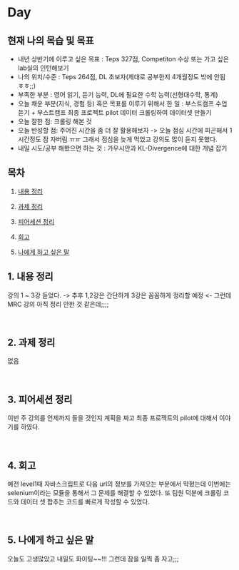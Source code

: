 <!--
구조
*
    *
        * <br>
            &nbsp; - &nbsp; <br>
                &nbsp;&nbsp;&nbsp;&nbsp; ‣ &nbsp; <br>
                    &nbsp;&nbsp;&nbsp;&nbsp;&nbsp;&nbsp;&nbsp;&nbsp; * &nbsp; <br>
-->

# Day 

## 현재 나의 목습 및 목표
- 내년 상반기에 이루고 싶은 목표 : Teps 327점, Competiton 수상 또는 가고 싶은 lab실의 인턴해보기
- 나의 위치/수준 : Teps 264점, DL 초보자(제대로 공부한지 4개월정도 밖에 안됨 ㅎㅎ;;)
- 부족한 부분 : 영어 읽기, 듣기 능력, DL에 필요한 수학 능력(선형대수학, 통계)
- 오늘 채운 부분(지식, 경험 등) 혹은 목표를 이루기 위해서 한 일 : 부스트캠프 수업 듣기 + 부스트캠프 최종 프로젝트 pilot 데이터 크롤링하여 데이터셋 만들기
- 오늘 잘한 점: 크롤링 해본 것
- 오늘 반성할 점: 주어진 시간을 좀 더 잘 활용해보자 -> 오늘 점심 시간에 피곤해서 1시간정도 잠 자버림 ㅠㅠ 그래서 점심을 늦게 먹었고 강의도 많이 듣지 못했다.
- 내일 시도/공부 해봤으면 하는 것 : 가우시안과 KL-Divergence에 대한 개념 잡기

## 목차 

1. [내용 정리](#1-내용-정리)

2. [과제 정리](#2-과제-정리)

3. [피어세션 정리](#3-피어세션-정리)

4. [회고](#4-회고)

5. [나에게 하고 싶은 말](#5-나에게-하고-싶은-말)

## 1. 내용 정리

강의 1 ~ 3강 듣었다. -> 추후 1,2강은 간단하게 3강은 꼼꼼하게 정리할 예정 <- 그런데 MRC 강의 아직 정리 안한 것 같은데;;;;

<br>

## 2. 과제 정리

없음

<br>

## 3. 피어세션 정리

이번 주 강의를 언제까지 들을 것인지 계획을 짜고 최종 프로젝트의 pilot에 대해서 이야기를 하였다.

<br>

## 4. 회고

예전 level1때 자바스크립트로 다음 url의 정보를 가져오는 부분에서 막혔는데 이번에는 selenium이라는 모듈을 통해서 그 문제를 해결할 수 있었다.
또 팀원 덕분에 크롤링 코드와 데이터 셋 합추는 코드를 빠르게 작성할 수 있었다. 

<br>

## 5. 나에게 하고 싶은 말

오늘도 고생많았고 내일도 화이팅~~!!!
그런데 잠을 일찍 좀 자고;;;

<br>